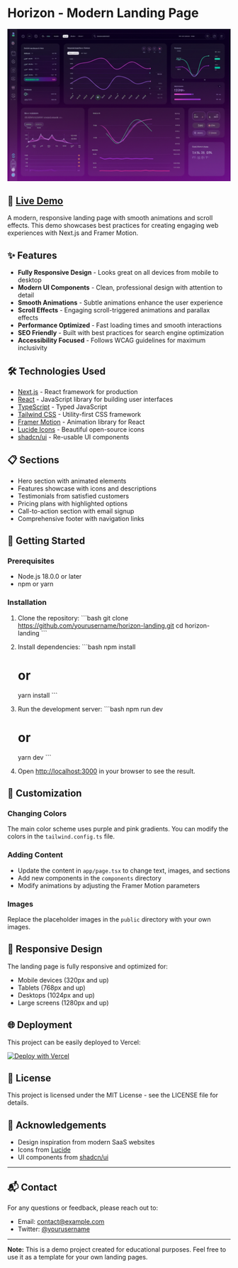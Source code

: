 # Horizon - Modern Landing Page

![Horizon Landing Page](public/hero-dashboard.png)

## 🚀 [Live Demo](https://horizon-landing-demo.vercel.app)

A modern, responsive landing page with smooth animations and scroll effects. This demo showcases best practices for creating engaging web experiences with Next.js and Framer Motion.

## ✨ Features

- **Fully Responsive Design** - Looks great on all devices from mobile to desktop
- **Modern UI Components** - Clean, professional design with attention to detail
- **Smooth Animations** - Subtle animations enhance the user experience
- **Scroll Effects** - Engaging scroll-triggered animations and parallax effects
- **Performance Optimized** - Fast loading times and smooth interactions
- **SEO Friendly** - Built with best practices for search engine optimization
- **Accessibility Focused** - Follows WCAG guidelines for maximum inclusivity

## 🛠️ Technologies Used

- [Next.js](https://nextjs.org/) - React framework for production
- [React](https://reactjs.org/) - JavaScript library for building user interfaces
- [TypeScript](https://www.typescriptlang.org/) - Typed JavaScript
- [Tailwind CSS](https://tailwindcss.com/) - Utility-first CSS framework
- [Framer Motion](https://www.framer.com/motion/) - Animation library for React
- [Lucide Icons](https://lucide.dev/) - Beautiful open-source icons
- [shadcn/ui](https://ui.shadcn.com/) - Re-usable UI components

## 📋 Sections

- Hero section with animated elements
- Features showcase with icons and descriptions
- Testimonials from satisfied customers
- Pricing plans with highlighted options
- Call-to-action section with email signup
- Comprehensive footer with navigation links

## 🚀 Getting Started

### Prerequisites

- Node.js 18.0.0 or later
- npm or yarn

### Installation

1. Clone the repository:
   \`\`\`bash
   git clone https://github.com/yourusername/horizon-landing.git
   cd horizon-landing
   \`\`\`

2. Install dependencies:
   \`\`\`bash
   npm install
   # or
   yarn install
   \`\`\`

3. Run the development server:
   \`\`\`bash
   npm run dev
   # or
   yarn dev
   \`\`\`

4. Open [http://localhost:3000](http://localhost:3000) in your browser to see the result.

## 🔧 Customization

### Changing Colors

The main color scheme uses purple and pink gradients. You can modify the colors in the `tailwind.config.ts` file.

### Adding Content

- Update the content in `app/page.tsx` to change text, images, and sections
- Add new components in the `components` directory
- Modify animations by adjusting the Framer Motion parameters

### Images

Replace the placeholder images in the `public` directory with your own images.

## 📱 Responsive Design

The landing page is fully responsive and optimized for:
- Mobile devices (320px and up)
- Tablets (768px and up)
- Desktops (1024px and up)
- Large screens (1280px and up)

## 🌐 Deployment

This project can be easily deployed to Vercel:

[![Deploy with Vercel](https://vercel.com/button)](https://vercel.com/new/clone?repository-url=https%3A%2F%2Fgithub.com%2Fyourusername%2Fhorizon-landing)

## 📄 License

This project is licensed under the MIT License - see the LICENSE file for details.

## 🙏 Acknowledgements

- Design inspiration from modern SaaS websites
- Icons from [Lucide](https://lucide.dev/)
- UI components from [shadcn/ui](https://ui.shadcn.com/)

---

## 📬 Contact

For any questions or feedback, please reach out to:
- Email: contact@example.com
- Twitter: [@yourusername](https://twitter.com/yourusername)

---

**Note:** This is a demo project created for educational purposes. Feel free to use it as a template for your own landing pages.
